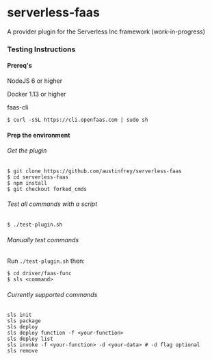 # serverless-faas
A provider plugin for the Serverless Inc framework (work-in-progress)


### Testing Instructions

#### Prereq's

NodeJS 6 or higher

Docker 1.13 or higher

faas-cli
```
$ curl -sSL https://cli.openfaas.com | sudo sh
```

#### Prep the environment

###### Get the plugin
```
$ git clone https://github.com/austinfrey/serverless-faas
$ cd serverless-faas
$ npm install
$ git checkout forked_cmds
```

###### Test all commands with a script
```
$ ./test-plugin.sh
```

###### Manually test commands
Run `./test-plugin.sh` then:
```
$ cd driver/faas-func
$ sls <command>
```

###### Currently supported commands
```
sls init
sls package
sls deploy
sls deploy function -f <your-function>
sls deploy list
sls invoke -f <your-function> -d <your-data> # -d flag optional
sls remove
```

